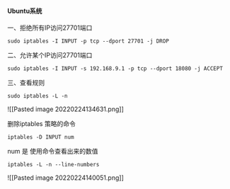 #### Ubuntu系统

一、拒绝所有IP访问27701端口

`sudo iptables -I INPUT -p tcp --dport 27701 -j DROP`

二、允许某个IP访问27701端口

`sudo iptables -I INPUT -s 192.168.9.1 -p tcp --dport 18080 -j ACCEPT`

三、查看规则

`sudo iptables -L -n`

![[Pasted image 20220224134631.png]]

删除iptables 策略的命令

`iptables -D INPUT num`

num 是 使用命令查看出来的数值

`iptables -L -n --line-numbers`

![[Pasted image 20220224140051.png]]